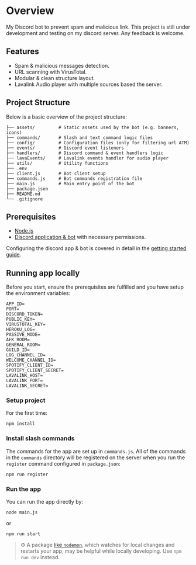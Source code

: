 # Overview 

My Discord bot to prevent spam and malicious link. This project is still under development and testing on my discord server. Any feedback is welcome. 

## Features

- Spam & malicious messages detection.
- URL scanning with VirusTotal.
- Modular & clean structure layout.
- Lavalink Audio player with multiple sources based the server.

## Project Structure
Below is a basic overview of the project structure:

```
├── assets/         # Static assets used by the bot (e.g. banners, icons)
├── commands/       # Slash and text command logic files
├── config/         # Configuration files (only for filtering url ATM)
├── events/         # Discord event listeners
├── handlers/       # Discord command & event handlers logic 
├── lavaEvents/     # Lavalink events handler for audio player
├── utils/          # Utility functions
├── .env
├── client.js       # Bot client setup
├── commands.js     # Bot commands registration file
├── main.js         # Main entry point of the bot
├── package.json
├── README.md
└── .gitignore
```
## Prerequisites

- [Node.js](https://nodejs.org/en/download/)
- [Discord application & bot](https://discord.com/developers/applications) with necessary permissions.

Configuring the discord app & bot is covered in detail in the [getting started guide](https://discord.com/developers/docs/getting-started).

## Running app locally

Before you start, ensure the prerequisites are fulfilled and you have setup the environment variables:

```
APP_ID=
PORT=
DISCORD_TOKEN=
PUBLIC_KEY=
VIRUSTOTAL_KEY=
HEROKU_LOG=
PASSIVE_MODE=
AFK_ROOM=
GENERAL_ROOM=
GUILD_ID=
LOG_CHANNEL_ID=
WELCOME_CHANNEL_ID=
SPOTIFY_CLIENT_ID=
SPOTIFY_CLIENT_SECRET=
LAVALINK_HOST=
LAVALINK_PORT=
LAVALINK_SECRET=
```

### Setup project

For the first time:
```
npm install
```

### Install slash commands

The commands for the app are set up in `commands.js`. All of the commands in the `commands` directory will be registered on the server when you run the `register` command configured in `package.json`:


```
npm run register
```

### Run the app

You can run the app directly by:

```
node main.js
```
or 
```
npm run start
```

> ⚙️ A package [like `nodemon`](https://github.com/remy/nodemon), which watches for local changes and restarts your app, may be helpful while locally developing. Use ```npm run dev``` instead.
